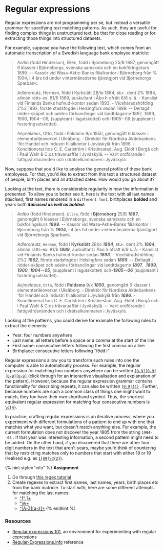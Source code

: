 # Regular expressions

Regular expressions are not programming per se, but instead a versatile grammar for specifying text matching patterns. As such, they are useful for finding complex things in unstructured text, be that for close reading or for extracting those things into structured datasets.

For example, suppose you have the following text, which comes from an automatic transcription of a Swedish language bank employee matricle:

> Aaltio \(född Hinderson\), Ellen, född i Björneborg 25/B 1887, genomgått 6 klasser i Björneborgs, svenska samskola och en bokföringskurs 1899. -- Kassör vid Wasa-Aktie-Banks filialkontor i Björneborg från % 1904, i 4 års tid under vintermånaderna tjänstgjort vid Björneborgs Sparbank. 
>
> Adlercreutz, Herman, född i Kyrkslätt 28/io 1864, stu-. dent 2% 1884, allmän rätts-ex. 81/6 1889, auskultant i Åbo h ofrätt 6/6 s. å. - Kanslist vid Finlands Banks hufvud-kontor sedan 1893. - Vicehäradshöfding 2%2 1892, förste stadsfogde i Helsingfors sedan 1899. -- Deltagit i ridder-skåpet och adelns förhandlingar vid landtdagarne 1897, .1899, 1900, 1904--05, \(suppleant i lagutskottet\) och-1905--06 \(suppleant i fusteringsutskottet\). 
>
> Aejmelaeus, Otto, född i Paldamo 9/x 1850, genomgått 6 klasser i elementarläroverket i Uleåborg. - Direktör för Nordiska Aktiebankens 'för Handel och Industri filialkontor i Jyväskylä från 1896. - Konditionerat hos C. E. Carlström i Kristinestad, Aug. Eklöf i Borgå och i Paul Wahl & C:os trävaruaffär i Jyväskylä. -- Varit ordförande i fattigvårdsnämden och i drätselkammaren i Jyväskylä.

Now, suppose that you'd like to analyse the general profile of these bank employees. For that, you'd like to extract from this text a structured dataset of people, birth places and all attached dates. How would you go about it? 

Looking at the text, there is considerable regularity in how the information is presented. To allow you to better see it, here is the text with all last names _italicised_, first names rendered in a `different font`, birthplaces **bolded** and years both _**italicised as well as bolded**_:

> _Aaltio_ \(född Hinderson\), `Ellen`, född i **Björneborg** 25/B _**1887**_, genomgått 6 klasser i Björneborgs, svenska samskola och en bokföringskurs _**1899**_. -- Kassör vid Wasa-Aktie-Banks filialkontor i Björneborg från % _**1904**_, i 4 års tid under vintermånaderna tjänstgjort vid Björneborgs Sparbank. 
>
> _Adlercreutz_, `Herman`, född i **Kyrkslätt** 28/io _**1864**_, stu-. dent 2% _**1884**_, allmän rätts-ex. 81/6 _**1889**_, auskultant i Åbo h ofrätt 6/6 s. å. - Kanslist vid Finlands Banks hufvud-kontor sedan _**1893**_. - Vicehäradshöfding 2%2 _**1892**_, förste stadsfogde i Helsingfors sedan _**1899**_. -- Deltagit i ridder-skåpet och adelns förhandlingar vid landtdagarne _**1897**_, ._**1899**_, _**1900**_, _**1904--05**_, \(suppleant i lagutskottet\) och-_**1905--06**_ \(suppleant i fusteringsutskottet\). 
>
> _Aejmelaeus_, `Otto`, född i **Paldamo** 9/x _**1850**_, genomgått 6 klasser i elementarläroverket i Uleåborg. - Direktör för Nordiska Aktiebankens 'för Handel och Industri filialkontor i Jyväskylä från _**1896**_. - Konditionerat hos C. E. Carlström i Kristinestad, Aug. Eklöf i Borgå och i Paul Wahl & C:os trävaruaffär i Jyväskylä. -- Varit ordförande i fattigvårdsnämden och i drätselkammaren i Jyväskylä.

Looking at the patterns, you could derive for example the following rules to extract the elements:

* Year: four numbers anywhere 
* Last name: all letters before a space or a comma at the start of the line 
* First name: consecutive letters following the first comma on a line 
* Birthplace: consecutive letters following “född i”

Regular expressions allow you to transform such rules into one the computer is able to automatically process. For example, the regular expression for matching four numbers anywhere can be written [`[0-9][0-9][0-9][0-9]`](https://regex101.com/r/6439eo/1) \(click through for an interactive visualisation and explanation of the pattern\). However, because the regular expression grammar contains functionality for describing repeats, it can also be written [`[0-9]{4}`](https://regex101.com/r/jZD95S/2) . Further, because numbers are such a common class of things one might want to match, they too have their own shorthand symbol. Thus, the shortest equivalent regular expression for matching four consecutive numbers is [`\d{4}`](https://regex101.com/r/vCvTXk/1).

In practice, crafting regular expressions is an iterative process, where you experiment with different formulations of a pattern to end up with one that matches what you want, but doesn't match anything else. For example, the current formulation does not discover the year 1905 from the string `1904--05` . If that year was interesting information, a second pattern might need to be added. On the other hand, if you discovered that there are other four digit numbers in the text that aren't years, maybe you'd think of countering that by restricting matches only to numbers that start with either 18 or 19 \(realised e.g. as [`1[89]\d{2}`](https://regex101.com/r/wZXHTW/1)\).

{% hint style="info" %}
**Assignment**

1. Go through [this regex tutorial](https://regexone.com/)
2. Create regexes to extract first names, last names, years, birth places etc from the bank matricle. To start with, here are some different attempts for matching the last names:
   * [^\[^ \]+](https://regex101.com/r/LHc1xP/1)
   * [^\w+](https://regex101.com/r/wwKHlt/1)
   * [^\[A-Z\]\[a-z\]+](https://regex101.com/r/EMKcIE/1)
{% endhint %}

### Resources

* [Regular expressions 101](https://regex101.com/), an environment for experimenting with regular expressions
* [Regular-Expressions.info](https://www.regular-expressions.info/quickstart.html) reference

